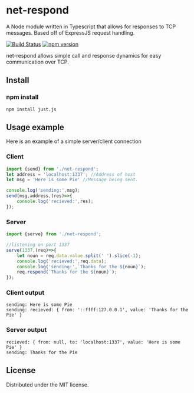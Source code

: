 # net-respond
A Node module written in Typescript that allows for responses to TCP messages. Based off of ExpressJS request handling. 

[![Build Status][travis-image]][travis-url]
[![npm version](https://badge.fury.io/js/just.js.svg)](https://badge.fury.io/js/just.js)

net-respond allows simple call and response dynamics for easy communication over TCP. 

## Install
### npm install
```
npm install just.js
```

## Usage example

Here is an example of a simple server/client connection
### Client
```javascript
import {send} from './net-respond';
let address = 'localhost:1337'; //Address of host
let msg = 'Here is some Pie' //Message being sent.

console.log('sending:',msg);
send(msg,address,(res)=>{
	console.log('recieved:',res);
});
```
### Server
```javascript
import {serve} from './net-respond';

//listening on port 1337
serve(1337,(req)=>{
	let noun = req.data.value.split(' ').slice(-1);
	console.log('recieved:',req.data);
	console.log('sending:',`Thanks for the ${noun}`);
	req.respond(`Thanks for the ${noun}`);
});
```
### Client output
```
sending: Here is some Pie
sending: recieved: { from: '::ffff:127.0.0.1', value: 'Thanks for the Pie' }
```
### Server output
```
recieved: { from: null, to: 'localhost:1337', value: 'Here is some Pie' }
sending: Thanks for the Pie
```


## License
Distributed under the MIT license.


[npm-image]: https://img.shields.io/npm/v/datadog-metrics.svg?style=flat-square
[npm-url]: https://npmjs.org/package/datadog-metrics
[npm-downloads]: https://img.shields.io/npm/dm/datadog-metrics.svg?style=flat-square
[travis-image]: https://img.shields.io/travis/dbader/node-datadog-metrics/master.svg?style=flat-square
[travis-url]: https://travis-ci.org/dbader/node-datadog-metrics

